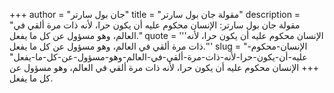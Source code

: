 +++
author = "جان بول سارتر"
title = "مقولة جان بول سارتر"
description = "مقولة جان بول سارتر: الإنسان محكوم عليه أن يكون حرا، لأنه ذات مرة ألقي في العالم، وهو مسؤول عن كل ما يفعل."
quote = '''الإنسان محكوم عليه أن يكون حرا، لأنه ذات مرة ألقي في العالم، وهو مسؤول عن كل ما يفعل.''' 
slug = "الإنسان-محكوم-عليه-أن-يكون-حرا-لأنه-ذات-مرة-ألقي-في-العالم-وهو-مسؤول-عن-كل-ما-يفعل"
+++
الإنسان محكوم عليه أن يكون حرا، لأنه ذات مرة ألقي في العالم، وهو مسؤول عن كل ما يفعل.
